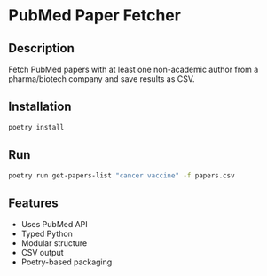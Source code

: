 # PubMed Paper Fetcher

## Description
Fetch PubMed papers with at least one non-academic author from a pharma/biotech company and save results as CSV.

## Installation
```bash
poetry install
```

## Run
```bash
poetry run get-papers-list "cancer vaccine" -f papers.csv
```

## Features
- Uses PubMed API
- Typed Python
- Modular structure
- CSV output
- Poetry-based packaging
